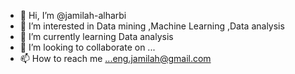 - 👋 Hi, I’m @jamilah-alharbi
- 👀 I’m interested in Data mining ,Machine Learning ,Data analysis
- 🌱 I’m currently learning Data analysis
- 💞️ I’m looking to collaborate on ...
- 📫 How to reach me ...eng.jamilah@gmail.com

<!---
jamilah-alharbi/jamilah-alharbi is a ✨ special ✨ repository because its `README.md` (this file) appears on your GitHub profile.
You can click the Preview link to take a look at your changes.
--->
